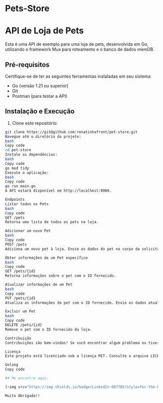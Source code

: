 # Pets-Store

# API de Loja de Pets

Esta é uma API de exemplo para uma loja de pets, desenvolvida em Go, utilizando o framework Mux para roteamento e o banco de dados memDB.

## Pré-requisitos

Certifique-se de ter as seguintes ferramentas instaladas em seu sistema:

- Go (versão 1.21 ou superior)
- Git
- Postman (para testar a API)

## Instalação e Execução

1. Clone este repositório:

```bash
git clone https://git@github.com:renatinhafront/pet-store.git
Navegue até o diretório do projeto:
bash
Copy code
cd pet-store
Instale as dependências:
bash
Copy code
go mod tidy
Execute a aplicação:
bash
Copy code
go run main.go
A API estará disponível em http://localhost:8080.

Endpoints
Listar todos os Pets
bash
Copy code
GET /pets
Retorna uma lista de todos os pets na loja.

Adicionar um novo Pet
bash
Copy code
POST /pets
Adiciona um novo pet à loja. Envie os dados do pet no corpo da solicitação no formato JSON.

Obter informações de um Pet específico
bash
Copy code
GET /pets/{id}
Retorna informações sobre o pet com o ID fornecido.

Atualizar informações de um Pet
bash
Copy code
PUT /pets/{id}
Atualiza as informações do pet com o ID fornecido. Envie os dados atualizados no corpo da solicitação no formato JSON.

Excluir um Pet
bash
Copy code
DELETE /pets/{id}
Remove o pet com o ID fornecido da loja.

Contribuição
Contribuições são bem-vindas! Se você encontrar algum problema ou tiver sugestões de melhorias, sinta-se à vontade para abrir uma issue ou enviar um pull request.

Licença
Este projeto está licenciado sob a licença MIT. Consulte o arquivo LICENSE para obter mais detalhes.

Golang
Copy code

## Me encontre aqui:

[<img src="https://img.shields.io/badge/LinkedIn-0077B5?style=for-the-badge&logo=linkedin&logoColor=white" />](https://www.linkedin.com/in/renata-saraiva-santos/)

Muito Obrigada!!
